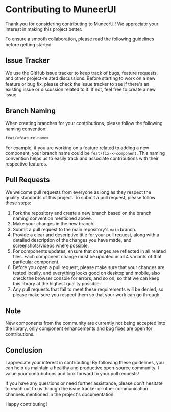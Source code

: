 # Contributing to MuneerUI

Thank you for considering contributing to MuneerUI! We appreciate your interest in making this project better.

To ensure a smooth collaboration, please read the following guidelines before getting started.

## Issue Tracker

We use the GitHub issue tracker to keep track of bugs, feature requests, and other project-related discussions. Before starting to work on a new feature or bug fix, please check the issue tracker to see if there's an existing issue or discussion related to it. If not, feel free to create a new issue.

## Branch Naming

When creating branches for your contributions, please follow the following naming convention:

`feat/<feature-name>`

For example, if you are working on a feature related to adding a new component, your branch name could be `feat/fix-x-component`. This naming convention helps us to easily track and associate contributions with their respective features.

## Pull Requests

We welcome pull requests from everyone as long as they respect the quality standards of this project. To submit a pull request, please follow these steps:

1. Fork the repository and create a new branch based on the branch naming convention mentioned above.
2. Make your changes in the new branch.
3. Submit a pull request to the main repository's `main` branch.
4. Provide a clear and descriptive title for your pull request, along with a detailed description of the changes you have made, and screenshots/videos where possible.
5. For components updates, ensure that changes are reflected in all related files. Each component change must be updated in all 4 variants of that particular component.
6. Before you open a pull request, please make sure that your changes are tested locally, and everything looks good on desktop and mobile, also check the browser console for errors, and so on, so that we can keep this library at the highest quality possible.
7. Any pull requests that fail to meet these requirements will be denied, so please make sure you respect them so that your work can go through.

## Note

New components from the community are currently not being accepted into the library, only component enhancements and bug fixes are open for contributions.

## Conclusion

I appreciate your interest in contributing! By following these guidelines, you can help us maintain a healthy and productive open-source community. I value your contributions and look forward to your pull requests!

If you have any questions or need further assistance, please don't hesitate to reach out to us through the issue tracker or other communication channels mentioned in the project's documentation.

Happy contributing!
